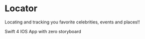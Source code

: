 # Locator
Locating and tracking you favorite celebrities, events and places!!

Swift 4 IOS App with zero storyboard 


